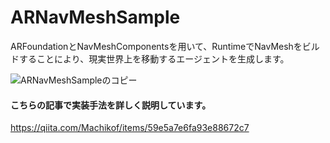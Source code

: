 # ARNavMeshSample

ARFoundationとNavMeshComponentsを用いて、RuntimeでNavMeshをビルドすることにより、現実世界上を移動するエージェントを生成します。

![ARNavMeshSampleのコピー](https://user-images.githubusercontent.com/50865211/115666288-58262100-a37f-11eb-9a2b-0f883b2e11db.gif)

#### こちらの記事で実装手法を詳しく説明しています。
https://qiita.com/Machikof/items/59e5a7e6fa93e88672c7
